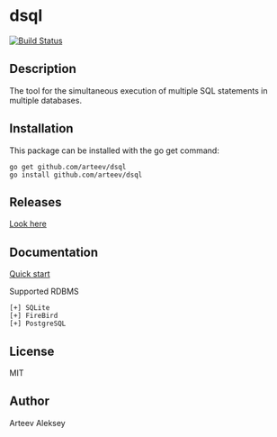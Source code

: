 dsql
==========

[![Build Status](https://travis-ci.org/arteev/dsql.svg?branch=master)](https://travis-ci.org/arteev/dsql)

Description
-----------

The tool for the simultaneous execution of multiple SQL statements in multiple databases.

Installation
------------

This package can be installed with the go get command:

    go get github.com/arteev/dsql
    go install github.com/arteev/dsql
    
Releases
-------- 
    
[Look here](https://github.com/arteev/dsql/cmd/releases)
            
Documentation
-------------

[Quick start](https://github.com/arteev/dsql/cmd/wiki/Quick-start)
    
Supported RDBMS
   
    [+] SQLite
    [+] FireBird
    [+] PostgreSQL
    
License
-------

  MIT

Author
------

Arteev Aleksey
